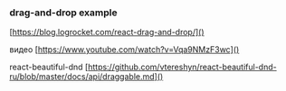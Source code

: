 ### **drag-and-drop example**

[https://blog.logrocket.com/react-drag-and-drop/]()

видео
[https://www.youtube.com/watch?v=Vqa9NMzF3wc]()

react-beautiful-dnd
[https://github.com/vtereshyn/react-beautiful-dnd-ru/blob/master/docs/api/draggable.md]()

